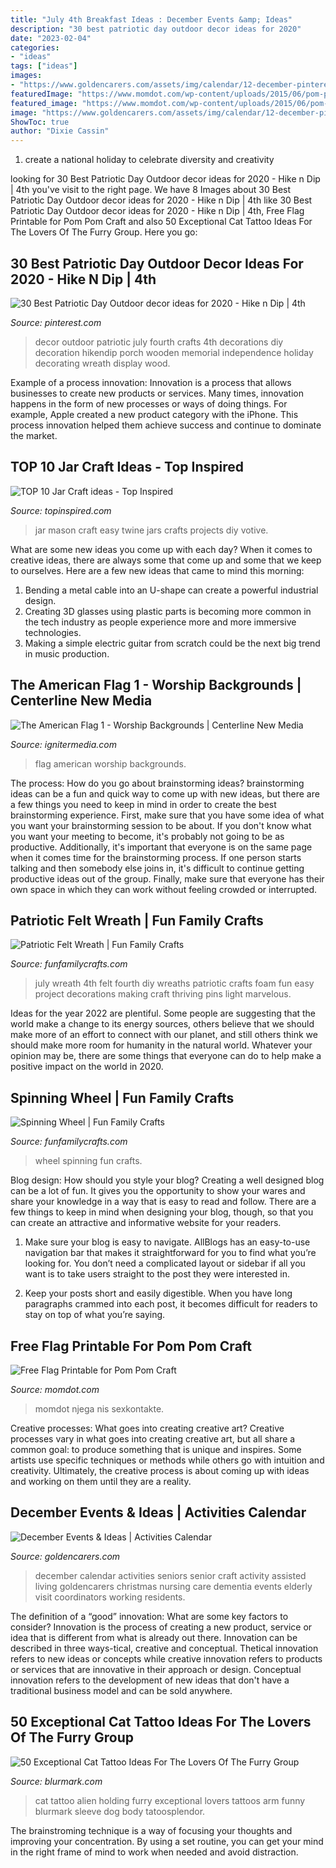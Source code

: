 ```yaml
---
title: "July 4th Breakfast Ideas : December Events &amp; Ideas"
description: "30 best patriotic day outdoor decor ideas for 2020"
date: "2023-02-04"
categories:
- "ideas"
tags: ["ideas"]
images:
- "https://www.goldencarers.com/assets/img/calendar/12-december-pinterest.jpg"
featuredImage: "https://www.momdot.com/wp-content/uploads/2015/06/pom-pom-flag-printable.jpg"
featured_image: "https://www.momdot.com/wp-content/uploads/2015/06/pom-pom-flag-printable.jpg"
image: "https://www.goldencarers.com/assets/img/calendar/12-december-pinterest.jpg"
ShowToc: true
author: "Dixie Cassin"
---
```



1. create a national holiday to celebrate diversity and creativity

	

		
looking for 30 Best Patriotic Day Outdoor decor ideas for 2020 - Hike n Dip | 4th you've visit to the right page. We have 8 Images about 30 Best Patriotic Day Outdoor decor ideas for 2020 - Hike n Dip | 4th like 30 Best Patriotic Day Outdoor decor ideas for 2020 - Hike n Dip | 4th, Free Flag Printable for Pom Pom Craft and also 50 Exceptional Cat Tattoo Ideas For The Lovers Of The Furry Group. Here you go:
		
    
## 30 Best Patriotic Day Outdoor Decor Ideas For 2020 - Hike N Dip | 4th

<img loading=lazy src="https://i.pinimg.com/736x/20/57/cf/2057cfafe4363968324d0c3cfb2cdaa7.jpg" onerror="this.onerror=null;this.src='https://tse1.mm.bing.net/th?id=OIP.R99i46bXlTplzeauPm9b2wHaNL&amp;pid=15.1';" alt="30 Best Patriotic Day Outdoor decor ideas for 2020 - Hike n Dip | 4th">

_Source: pinterest.com_

>decor outdoor patriotic july fourth crafts 4th decorations diy decoration hikendip porch wooden memorial independence holiday decorating wreath display wood. 

	

Example of a process innovation:
Innovation is a process that allows businesses to create new products or services. Many times, innovation happens in the form of new processes or ways of doing things. For example, Apple created a new product category with the iPhone. This process innovation helped them achieve success and continue to dominate the market.

    
## TOP 10 Jar Craft Ideas - Top Inspired

<img loading=lazy src="http://topinspired.com/wp-content/uploads/2013/08/crafts-with-jars_07.jpg" onerror="this.onerror=null;this.src='https://tse2.mm.bing.net/th?id=OIP.RiHHYhKlPza7ke_FWPELBQHaJ3&amp;pid=15.1';" alt="TOP 10 Jar Craft ideas - Top Inspired">

_Source: topinspired.com_

>jar mason craft easy twine jars crafts projects diy votive. 

	

What are some new ideas you come up with each day?
When it comes to creative ideas, there are always some that come up and some that we keep to ourselves. Here are a few new ideas that came to mind this morning: 
1. Bending a metal cable into an U-shape can create a powerful industrial design.
2. Creating 3D glasses using plastic parts is becoming more common in the tech industry as people experience more and more immersive technologies.
3. Making a simple electric guitar from scratch could be the next big trend in music production.

    
## The American Flag 1 - Worship Backgrounds | Centerline New Media

<img loading=lazy src="https://assets.ignitermedia.com/products/26658-the-american-flag-1/preview/image" onerror="this.onerror=null;this.src='https://tse1.mm.bing.net/th?id=OIP.4t78e41TZL9CItQGCcGVuwHaEK&amp;pid=15.1';" alt="The American Flag 1 - Worship Backgrounds | Centerline New Media">

_Source: ignitermedia.com_

>flag american worship backgrounds. 

	

The process: How do you go about brainstorming ideas?
brainstorming ideas can be a fun and quick way to come up with new ideas, but there are a few things you need to keep in mind in order to create the best brainstorming experience. First, make sure that you have some idea of what you want your brainstorming session to be about. If you don't know what you want your meeting to become, it's probably not going to be as productive. Additionally, it's important that everyone is on the same page when it comes time for the brainstorming process. If one person starts talking and then somebody else joins in, it's difficult to continue getting productive ideas out of the group. Finally, make sure that everyone has their own space in which they can work without feeling crowded or interrupted.

    
## Patriotic Felt Wreath | Fun Family Crafts

<img loading=lazy src="http://funfamilycrafts.com/wp-content/uploads/2013/06/wreath.jpg" onerror="this.onerror=null;this.src='https://tse4.mm.bing.net/th?id=OIP.K09d1eIAC67RjkWRNJx69AHaFF&amp;pid=15.1';" alt="Patriotic Felt Wreath | Fun Family Crafts">

_Source: funfamilycrafts.com_

>july wreath 4th felt fourth diy wreaths patriotic crafts foam fun easy project decorations making craft thriving pins light marvelous. 

	

Ideas for the year 2022 are plentiful. Some people are suggesting that the world make a change to its energy sources, others believe that we should make more of an effort to connect with our planet, and still others think we should make more room for humanity in the natural world. Whatever your opinion may be, there are some things that everyone can do to help make a positive impact on the world in 2020.

    
## Spinning Wheel | Fun Family Crafts

<img loading=lazy src="https://funfamilycrafts.com/wp-content/uploads/2013/05/spinning_wheel.jpg" onerror="this.onerror=null;this.src='https://tse3.mm.bing.net/th?id=OIP.0WskA3vro5ba4t6SWVRTugAAAA&amp;pid=15.1';" alt="Spinning Wheel | Fun Family Crafts">

_Source: funfamilycrafts.com_

>wheel spinning fun crafts. 

	

Blog design: How should you style your blog?
Creating a well designed blog can be a lot of fun. It gives you the opportunity to show your wares and share your knowledge in a way that is easy to read and follow. There are a few things to keep in mind when designing your blog, though, so that you can create an attractive and informative website for your readers.
1. Make sure your blog is easy to navigate. AllBlogs has an easy-to-use navigation bar that makes it straightforward for you to find what you’re looking for. You don’t need a complicated layout or sidebar if all you want is to take users straight to the post they were interested in.

2. Keep your posts short and easily digestible. When you have long paragraphs crammed into each post, it becomes difficult for readers to stay on top of what you’re saying.

    
## Free Flag Printable For Pom Pom Craft

<img loading=lazy src="https://www.momdot.com/wp-content/uploads/2015/06/pom-pom-flag-printable.jpg" onerror="this.onerror=null;this.src='https://tse2.mm.bing.net/th?id=OIP.Kr-kvsKAEcqfT4pm8gPoAAHaLH&amp;pid=15.1';" alt="Free Flag Printable for Pom Pom Craft">

_Source: momdot.com_

>momdot njega nis sexkontakte. 

	

Creative processes: What goes into creating creative art?
Creative processes vary in what goes into creating creative art, but all share a common goal: to produce something that is unique and inspires. Some artists use specific techniques or methods while others go with intuition and creativity. Ultimately, the creative process is about coming up with ideas and working on them until they are a reality.

    
## December Events &amp; Ideas | Activities Calendar

<img loading=lazy src="https://www.goldencarers.com/assets/img/calendar/12-december-pinterest.jpg" onerror="this.onerror=null;this.src='https://tse2.mm.bing.net/th?id=OIP.8xO4TywZTM_MfOcrDKGxqQHaMP&amp;pid=15.1';" alt="December Events &amp; Ideas | Activities Calendar">

_Source: goldencarers.com_

>december calendar activities seniors senior craft activity assisted living goldencarers christmas nursing care dementia events elderly visit coordinators working residents. 

	

The definition of a “good” innovation: What are some key factors to consider?
Innovation is the process of creating a new product, service or idea that is different from what is already out there. Innovation can be described in three ways-tical, creative and conceptual. Thetical innovation refers to new ideas or concepts while creative innovation refers to products or services that are innovative in their approach or design. Conceptual innovation refers to the development of new ideas that don't have a traditional business model and can be sold anywhere.

    
## 50 Exceptional Cat Tattoo Ideas For The Lovers Of The Furry Group

<img loading=lazy src="https://www.blurmark.com/wp-content/uploads/2017/06/Alien-Holding-Cat-Inked-On-Arm.jpg" onerror="this.onerror=null;this.src='https://tse1.mm.bing.net/th?id=OIP.AO8wZtFeM1hHnt1z_E-zoAHaJ4&amp;pid=15.1';" alt="50 Exceptional Cat Tattoo Ideas For The Lovers Of The Furry Group">

_Source: blurmark.com_

>cat tattoo alien holding furry exceptional lovers tattoos arm funny blurmark sleeve dog body tatoosplendor. 

	

The brainstroming technique is a way of focusing your thoughts and improving your concentration. By using a set routine, you can get your mind in the right frame of mind to work when needed and avoid distraction.

